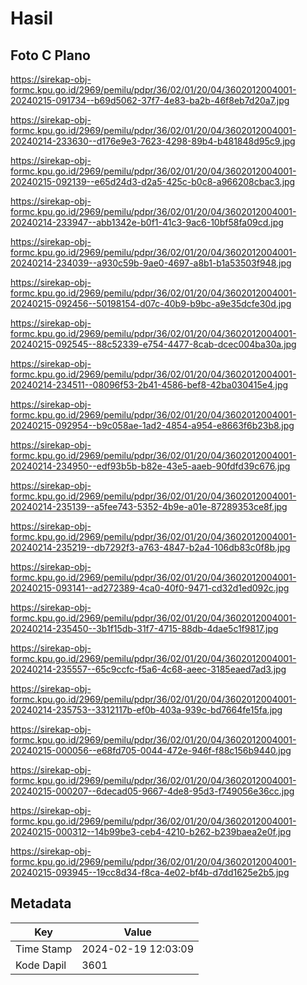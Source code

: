 # Hasil

## Foto C Plano

https://sirekap-obj-formc.kpu.go.id/2969/pemilu/pdpr/36/02/01/20/04/3602012004001-20240215-091734--b69d5062-37f7-4e83-ba2b-46f8eb7d20a7.jpg

https://sirekap-obj-formc.kpu.go.id/2969/pemilu/pdpr/36/02/01/20/04/3602012004001-20240214-233630--d176e9e3-7623-4298-89b4-b481848d95c9.jpg

https://sirekap-obj-formc.kpu.go.id/2969/pemilu/pdpr/36/02/01/20/04/3602012004001-20240215-092139--e65d24d3-d2a5-425c-b0c8-a966208cbac3.jpg

https://sirekap-obj-formc.kpu.go.id/2969/pemilu/pdpr/36/02/01/20/04/3602012004001-20240214-233947--abb1342e-b0f1-41c3-9ac6-10bf58fa09cd.jpg

https://sirekap-obj-formc.kpu.go.id/2969/pemilu/pdpr/36/02/01/20/04/3602012004001-20240214-234039--a930c59b-9ae0-4697-a8b1-b1a53503f948.jpg

https://sirekap-obj-formc.kpu.go.id/2969/pemilu/pdpr/36/02/01/20/04/3602012004001-20240215-092456--50198154-d07c-40b9-b9bc-a9e35dcfe30d.jpg

https://sirekap-obj-formc.kpu.go.id/2969/pemilu/pdpr/36/02/01/20/04/3602012004001-20240215-092545--88c52339-e754-4477-8cab-dcec004ba30a.jpg

https://sirekap-obj-formc.kpu.go.id/2969/pemilu/pdpr/36/02/01/20/04/3602012004001-20240214-234511--08096f53-2b41-4586-bef8-42ba030415e4.jpg

https://sirekap-obj-formc.kpu.go.id/2969/pemilu/pdpr/36/02/01/20/04/3602012004001-20240215-092954--b9c058ae-1ad2-4854-a954-e8663f6b23b8.jpg

https://sirekap-obj-formc.kpu.go.id/2969/pemilu/pdpr/36/02/01/20/04/3602012004001-20240214-234950--edf93b5b-b82e-43e5-aaeb-90fdfd39c676.jpg

https://sirekap-obj-formc.kpu.go.id/2969/pemilu/pdpr/36/02/01/20/04/3602012004001-20240214-235139--a5fee743-5352-4b9e-a01e-87289353ce8f.jpg

https://sirekap-obj-formc.kpu.go.id/2969/pemilu/pdpr/36/02/01/20/04/3602012004001-20240214-235219--db7292f3-a763-4847-b2a4-106db83c0f8b.jpg

https://sirekap-obj-formc.kpu.go.id/2969/pemilu/pdpr/36/02/01/20/04/3602012004001-20240215-093141--ad272389-4ca0-40f0-9471-cd32d1ed092c.jpg

https://sirekap-obj-formc.kpu.go.id/2969/pemilu/pdpr/36/02/01/20/04/3602012004001-20240214-235450--3b1f15db-31f7-4715-88db-4dae5c1f9817.jpg

https://sirekap-obj-formc.kpu.go.id/2969/pemilu/pdpr/36/02/01/20/04/3602012004001-20240214-235557--65c9ccfc-f5a6-4c68-aeec-3185eaed7ad3.jpg

https://sirekap-obj-formc.kpu.go.id/2969/pemilu/pdpr/36/02/01/20/04/3602012004001-20240214-235753--3312117b-ef0b-403a-939c-bd7664fe15fa.jpg

https://sirekap-obj-formc.kpu.go.id/2969/pemilu/pdpr/36/02/01/20/04/3602012004001-20240215-000056--e68fd705-0044-472e-946f-f88c156b9440.jpg

https://sirekap-obj-formc.kpu.go.id/2969/pemilu/pdpr/36/02/01/20/04/3602012004001-20240215-000207--6decad05-9667-4de8-95d3-f749056e36cc.jpg

https://sirekap-obj-formc.kpu.go.id/2969/pemilu/pdpr/36/02/01/20/04/3602012004001-20240215-000312--14b99be3-ceb4-4210-b262-b239baea2e0f.jpg

https://sirekap-obj-formc.kpu.go.id/2969/pemilu/pdpr/36/02/01/20/04/3602012004001-20240215-093945--19cc8d34-f8ca-4e02-bf4b-d7dd1625e2b5.jpg


## Metadata

| Key        | Value               |
| ---------- | ------------------- |
| Time Stamp | 2024-02-19 12:03:09 |
| Kode Dapil | 3601                |



